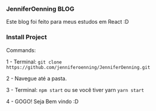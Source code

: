 ### JenniferOenning BLOG

Este blog foi feito para meus estudos em React :D

### Install Project

Commands:

1 - Terminal: `git clone https://github.com/jenniferoenning/JenniferOenning.git`

2 - Navegue até a pasta.

3 - Terminal: `npm start` ou se você tiver yarn `yarn start`

4 - GOGO! Seja Bem vindo :D
